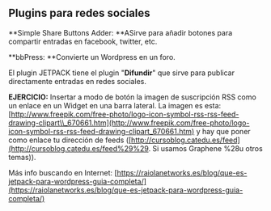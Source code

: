 ## Plugins para redes sociales

**Simple Share Buttons Adder: **ASirve para añadir botones para compartir entradas en facebook, twitter, etc.

**bbPress: **Convierte un Wordpress en un foro.

El plugin JETPACK tiene el plugin "**Difundir**" que sirve para publicar directamente entradas en redes sociales.

**EJERCICIO:** Insertar a modo de botón la imagen de suscripción RSS como un enlace en un Widget en una barra lateral. La imagen es esta: [http://www.freepik.com/free-photo/logo-icon-symbol-rss-rss-feed-drawing-clipart\\_670661.htm](http://www.freepik.com/free-photo/logo-icon-symbol-rss-rss-feed-drawing-clipart_670661.htm) y hay que poner como enlace tu dirección de feeds \([http://cursoblog.catedu.es/feed](http://cursoblog.catedu.es/feed%29%29. Si usamos Graphene %28u otros temas\)\).

Más info buscando en Internet: [https://raiolanetworks.es/blog/que-es-jetpack-para-wordpress-guia-completa/](https://raiolanetworks.es/blog/que-es-jetpack-para-wordpress-guia-completa/)

